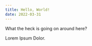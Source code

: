 ```yaml
---
title: Hello, World!
date: 2022-03-31
---
```


<!-- EXCERPT START -->
What the heck is going on around here?
<!-- EXCERPT END-->

Lorem Ipsum Dolor.